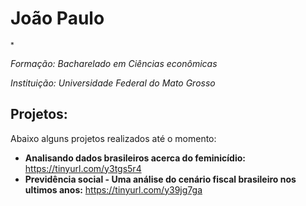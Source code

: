 



# João Paulo
<sub>*

**Formação:* Bacharelado em Ciências econômicas
<sub>*
  
  **Instituição:* Universidade Federal do Mato Grosso
  <sub>*


  






## Projetos:
Abaixo alguns projetos realizados até o momento:

* **Analisando dados brasileiros acerca do feminicídio:** https://tinyurl.com/y3tgs5r4
* **Previdência social - Uma análise do cenário fiscal brasileiro nos ultimos anos:** https://tinyurl.com/y39jg7ga

